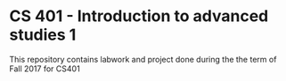 # CS 401 - Introduction to advanced studies 1

This repository contains labwork and project done during the the term of Fall 2017 for CS401

 
 
